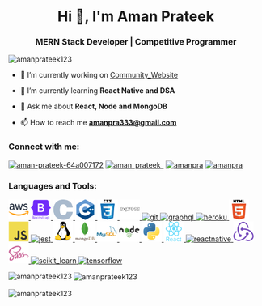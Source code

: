 <h1 align="center">Hi 👋, I'm Aman Prateek</h1>
<h3 align="center">MERN Stack Developer | Competitive Programmer</h3>

<p align="left"> <img src="https://komarev.com/ghpvc/?username=amanprateek123&label=Profile%20views&color=0e75b6&style=flat" alt="amanprateek123" /> </p>

- 🔭 I’m currently working on [Community_Website](https://github.com/amanprateek123/Community-Website)

- 🌱 I’m currently learning **React Native and DSA**

- 💬 Ask me about **React, Node and MongoDB**

- 📫 How to reach me **amanpra333@gmail.com**

<h3 align="left">Connect with me:</h3>
<p align="left">
<a href="https://linkedin.com/in/aman-prateek-64a007172" target="blank"><img align="center" src="https://cdn.jsdelivr.net/npm/simple-icons@3.0.1/icons/linkedin.svg" alt="aman-prateek-64a007172" height="30" width="40" /></a>
<a href="https://instagram.com/aman_prateek_" target="blank"><img align="center" src="https://cdn.jsdelivr.net/npm/simple-icons@3.0.1/icons/instagram.svg" alt="aman_prateek_" height="30" width="40" /></a>
<a href="https://www.codechef.com/users/amanpra" target="blank"><img align="center" src="https://cdn.jsdelivr.net/npm/simple-icons@3.1.0/icons/codechef.svg" alt="amanpra" height="30" width="40" /></a>
<a href="https://codeforces.com/profile/amanpra" target="blank"><img align="center" src="https://cdn.jsdelivr.net/npm/simple-icons@3.0.1/icons/codeforces.svg" alt="amanpra" height="30" width="40" /></a>
</p>

<h3 align="left">Languages and Tools:</h3>
<p align="left"> <a href="https://aws.amazon.com" target="_blank"> <img src="https://raw.githubusercontent.com/devicons/devicon/master/icons/amazonwebservices/amazonwebservices-original-wordmark.svg" alt="aws" width="40" height="40"/> </a> <a href="https://getbootstrap.com" target="_blank"> <img src="https://raw.githubusercontent.com/devicons/devicon/master/icons/bootstrap/bootstrap-plain-wordmark.svg" alt="bootstrap" width="40" height="40"/> </a> <a href="https://www.cprogramming.com/" target="_blank"> <img src="https://raw.githubusercontent.com/devicons/devicon/master/icons/c/c-original.svg" alt="c" width="40" height="40"/> </a> <a href="https://www.w3schools.com/cpp/" target="_blank"> <img src="https://raw.githubusercontent.com/devicons/devicon/master/icons/cplusplus/cplusplus-original.svg" alt="cplusplus" width="40" height="40"/> </a> <a href="https://www.w3schools.com/css/" target="_blank"> <img src="https://raw.githubusercontent.com/devicons/devicon/master/icons/css3/css3-original-wordmark.svg" alt="css3" width="40" height="40"/> </a> <a href="https://expressjs.com" target="_blank"> <img src="https://raw.githubusercontent.com/devicons/devicon/master/icons/express/express-original-wordmark.svg" alt="express" width="40" height="40"/> </a> <a href="https://git-scm.com/" target="_blank"> <img src="https://www.vectorlogo.zone/logos/git-scm/git-scm-icon.svg" alt="git" width="40" height="40"/> </a> <a href="https://graphql.org" target="_blank"> <img src="https://www.vectorlogo.zone/logos/graphql/graphql-icon.svg" alt="graphql" width="40" height="40"/> </a> <a href="https://heroku.com" target="_blank"> <img src="https://www.vectorlogo.zone/logos/heroku/heroku-icon.svg" alt="heroku" width="40" height="40"/> </a> <a href="https://www.w3.org/html/" target="_blank"> <img src="https://raw.githubusercontent.com/devicons/devicon/master/icons/html5/html5-original-wordmark.svg" alt="html5" width="40" height="40"/> </a> <a href="https://developer.mozilla.org/en-US/docs/Web/JavaScript" target="_blank"> <img src="https://raw.githubusercontent.com/devicons/devicon/master/icons/javascript/javascript-original.svg" alt="javascript" width="40" height="40"/> </a> <a href="https://jestjs.io" target="_blank"> <img src="https://www.vectorlogo.zone/logos/jestjsio/jestjsio-icon.svg" alt="jest" width="40" height="40"/> </a> <a href="https://www.linux.org/" target="_blank"> <img src="https://raw.githubusercontent.com/devicons/devicon/master/icons/linux/linux-original.svg" alt="linux" width="40" height="40"/> </a> <a href="https://www.mongodb.com/" target="_blank"> <img src="https://raw.githubusercontent.com/devicons/devicon/master/icons/mongodb/mongodb-original-wordmark.svg" alt="mongodb" width="40" height="40"/> </a> <a href="https://www.mysql.com/" target="_blank"> <img src="https://raw.githubusercontent.com/devicons/devicon/master/icons/mysql/mysql-original-wordmark.svg" alt="mysql" width="40" height="40"/> </a> <a href="https://nodejs.org" target="_blank"> <img src="https://raw.githubusercontent.com/devicons/devicon/master/icons/nodejs/nodejs-original-wordmark.svg" alt="nodejs" width="40" height="40"/> </a> <a href="https://www.python.org" target="_blank"> <img src="https://raw.githubusercontent.com/devicons/devicon/master/icons/python/python-original.svg" alt="python" width="40" height="40"/> </a> <a href="https://reactjs.org/" target="_blank"> <img src="https://raw.githubusercontent.com/devicons/devicon/master/icons/react/react-original-wordmark.svg" alt="react" width="40" height="40"/> </a> <a href="https://reactnative.dev/" target="_blank"> <img src="https://reactnative.dev/img/header_logo.svg" alt="reactnative" width="40" height="40"/> </a> <a href="https://redux.js.org" target="_blank"> <img src="https://raw.githubusercontent.com/devicons/devicon/master/icons/redux/redux-original.svg" alt="redux" width="40" height="40"/> </a> <a href="https://sass-lang.com" target="_blank"> <img src="https://raw.githubusercontent.com/devicons/devicon/master/icons/sass/sass-original.svg" alt="sass" width="40" height="40"/> </a> <a href="https://scikit-learn.org/" target="_blank"> <img src="https://upload.wikimedia.org/wikipedia/commons/0/05/Scikit_learn_logo_small.svg" alt="scikit_learn" width="40" height="40"/> </a> <a href="https://www.tensorflow.org" target="_blank"> <img src="https://www.vectorlogo.zone/logos/tensorflow/tensorflow-icon.svg" alt="tensorflow" width="40" height="40"/> </a> </p>

<p><img align="left" src="https://github-readme-stats.vercel.app/api/top-langs?username=amanprateek123&show_icons=true&locale=en&layout=compact" alt="amanprateek123" /></p>

<p>&nbsp;<img align="center" src="https://github-readme-stats.vercel.app/api?username=amanprateek123&show_icons=true&locale=en" alt="amanprateek123" /></p>

<p><img align="center" src="https://github-readme-streak-stats.herokuapp.com/?user=amanprateek123&" alt="amanprateek123" /></p>
